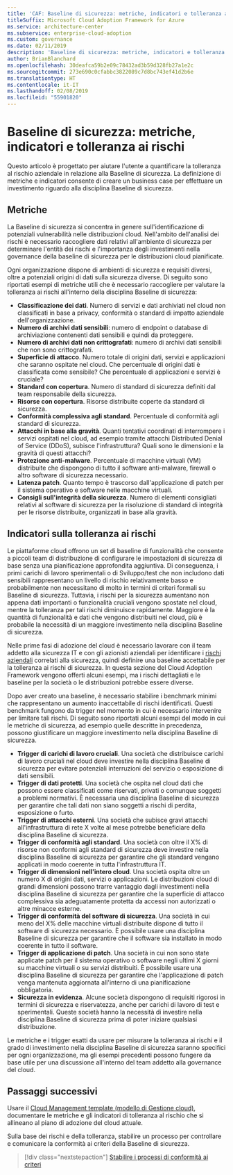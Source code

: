 ```yaml
---
title: 'CAF: Baseline di sicurezza: metriche, indicatori e tolleranza ai rischi'
titleSuffix: Microsoft Cloud Adoption Framework for Azure
ms.service: architecture-center
ms.subservice: enterprise-cloud-adoption
ms.custom: governance
ms.date: 02/11/2019
description: 'Baseline di sicurezza: metriche, indicatori e tolleranza ai rischi'
author: BrianBlanchard
ms.openlocfilehash: 30deafca59b2e09c78432ad3b59d328fb27a1e2c
ms.sourcegitcommit: 273e690c0cfabbc3822089c7d8bc743ef41d2b6e
ms.translationtype: HT
ms.contentlocale: it-IT
ms.lasthandoff: 02/08/2019
ms.locfileid: "55901820"
---
```

# <a name="security-baseline-metrics-indicators-and-risk-tolerance"></a>Baseline di sicurezza: metriche, indicatori e tolleranza ai rischi

Questo articolo è progettato per aiutare l'utente a quantificare la tolleranza al rischio aziendale in relazione alla Baseline di sicurezza. La definizione di metriche e indicatori consente di creare un business case per effettuare un investimento riguardo alla disciplina Baseline di sicurezza.

## <a name="metrics"></a>Metriche

La Baseline di sicurezza si concentra in genere sull'identificazione di potenziali vulnerabilità nelle distribuzioni cloud. Nell'ambito dell'analisi dei rischi è necessario raccogliere dati relativi all'ambiente di sicurezza per determinare l'entità dei rischi e l'importanza degli investimenti nella governance della baseline di sicurezza per le distribuzioni cloud pianificate.

Ogni organizzazione dispone di ambienti di sicurezza e requisiti diversi, oltre a potenziali origini di dati sulla sicurezza diverse. Di seguito sono riportati esempi di metriche utili che è necessario raccogliere per valutare la tolleranza ai rischi all'interno della disciplina Baseline di sicurezza:

- **Classificazione dei dati**. Numero di servizi e dati archiviati nel cloud non classificati in base a privacy, conformità o standard di impatto aziendale dell'organizzazione.
- **Numero di archivi dati sensibili**: numero di endpoint o database di archiviazione contenenti dati sensibili e quindi da proteggere.
- **Numero di archivi dati non crittografati**: numero di archivi dati sensibili che non sono crittografati.
- **Superficie di attacco**. Numero totale di origini dati, servizi e applicazioni che saranno ospitate nel cloud. Che percentuale di origini dati è classificata come sensibile? Che percentuale di applicazioni e servizi è cruciale?
- **Standard con copertura**. Numero di standard di sicurezza definiti dal team responsabile della sicurezza.
- **Risorse con copertura**. Risorse distribuite coperte da standard di sicurezza.
- **Conformità complessiva agli standard**. Percentuale di conformità agli standard di sicurezza.
- **Attacchi in base alla gravità**. Quanti tentativi coordinati di interrompere i servizi ospitati nel cloud, ad esempio tramite attacchi Distributed Denial of Service (DDoS), subisce l'infrastruttura? Quali sono le dimensioni e la gravità di questi attacchi?
- **Protezione anti-malware**. Percentuale di macchine virtuali (VM) distribuite che dispongono di tutto il software anti-malware, firewall o altro software di sicurezza necessario.
- **Latenza patch**. Quanto tempo è trascorso dall'applicazione di patch per il sistema operativo e software nelle macchine virtuali.
- **Consigli sull'integrità della sicurezza**. Numero di elementi consigliati relativi al software di sicurezza per la risoluzione di standard di integrità per le risorse distribuite, organizzati in base alla gravità.

## <a name="risk-tolerance-indicators"></a>Indicatori sulla tolleranza ai rischi

Le piattaforme cloud offrono un set di baseline di funzionalità che consente a piccoli team di distribuzione di configurare le impostazioni di sicurezza di base senza una pianificazione approfondita aggiuntiva. Di conseguenza, i primi carichi di lavoro sperimentali o di Sviluppo/test che non includono dati sensibili rappresentano un livello di rischio relativamente basso e probabilmente non necessitano di molto in termini di criteri formali su Baseline di sicurezza. Tuttavia, i rischi per la sicurezza aumentano non appena dati importanti o funzionalità cruciali vengono spostate nel cloud, mentre la tolleranza per tali rischi diminuisce rapidamente. Maggiore è la quantità di funzionalità e dati che vengono distribuiti nel cloud, più è probabile la necessità di un maggiore investimento nella disciplina Baseline di sicurezza.

Nelle prime fasi di adozione del cloud è necessario lavorare con il team addetto alla sicurezza IT e con gli azionisti aziendali per identificare i [rischi aziendali](business-risks.md) correlati alla sicurezza, quindi definire una baseline accettabile per la tolleranza ai rischi di sicurezza. In questa sezione del Cloud Adoption Framework vengono offerti alcuni esempi, ma i rischi dettagliati e le baseline per la società o le distribuzioni potrebbe essere diverse.

Dopo aver creato una baseline, è necessario stabilire i benchmark minimi che rappresentano un aumento inaccettabile di rischi identificati. Questi benchmark fungono da trigger nel momento in cui è necessario intervenire per limitare tali rischi. Di seguito sono riportati alcuni esempi del modo in cui le metriche di sicurezza, ad esempio quelle descritte in precedenza, possono giustificare un maggiore investimento nella disciplina Baseline di sicurezza.

- **Trigger di carichi di lavoro cruciali**. Una società che distribuisce carichi di lavoro cruciali nel cloud deve investire nella disciplina Baseline di sicurezza per evitare potenziali interruzioni del servizio o esposizione di dati sensibili.
- **Trigger di dati protetti**. Una società che ospita nel cloud dati che possono essere classificati come riservati, privati o comunque soggetti a problemi normativi. È necessaria una disciplina Baseline di sicurezza per garantire che tali dati non siano soggetti a rischi di perdita, esposizione o furto.
- **Trigger di attacchi esterni**. Una società che subisce gravi attacchi all'infrastruttura di rete X volte al mese potrebbe beneficiare della disciplina Baseline di sicurezza.  
- **Trigger di conformità agli standard**. Una società con oltre il X% di risorse non conformi agli standard di sicurezza deve investire nella disciplina Baseline di sicurezza per garantire che gli standard vengano applicati in modo coerente in tutta l'infrastruttura IT.
- **Trigger di dimensioni nell'intero cloud**. Una società ospita oltre un numero X di origini dati, servizi o applicazioni. Le distribuzioni cloud di grandi dimensioni possono trarre vantaggio dagli investimenti nella disciplina Baseline di sicurezza per garantire che la superficie di attacco complessiva sia adeguatamente protetta da accessi non autorizzati o altre minacce esterne.
- **Trigger di conformità del software di sicurezza**. Una società in cui meno del X% delle macchine virtuali distribuite dispone di tutto il software di sicurezza necessario. È possibile usare una disciplina Baseline di sicurezza per garantire che il software sia installato in modo coerente in tutto il software.
- **Trigger di applicazione di patch**. Una società in cui non sono state applicate patch per il sistema operativo o software negli ultimi X giorni su macchine virtuali o su servizi distribuiti. È possibile usare una disciplina Baseline di sicurezza per garantire che l'applicazione di patch venga mantenuta aggiornata all'interno di una pianificazione obbligatoria.
- **Sicurezza in evidenza**. Alcune società dispongono di requisiti rigorosi in termini di sicurezza e riservatezza, anche per carichi di lavoro di test e sperimentali. Queste società hanno la necessità di investire nella disciplina Baseline di sicurezza prima di poter iniziare qualsiasi distribuzione.

Le metriche e i trigger esatti da usare per misurare la tolleranza ai rischi e il grado di investimento nella disciplina Baseline di sicurezza saranno specifici per ogni organizzazione, ma gli esempi precedenti possono fungere da base utile per una discussione all'interno del team addetto alla governance del cloud.  

## <a name="next-steps"></a>Passaggi successivi

Usare il [Cloud Management template (modello di Gestione cloud)](./template.md), documentare le metriche e gli indicatori di tolleranza al rischio che si allineano al piano di adozione del cloud attuale.

Sulla base dei rischi e della tolleranza, stabilire un processo per controllare e comunicare la conformità ai criteri della Baseline di sicurezza.

> [!div class="nextstepaction"]
> [Stabilire i processi di conformità ai criteri](compliance-processes.md)
